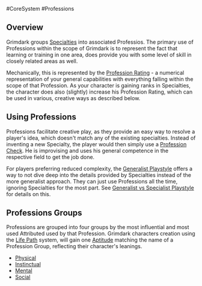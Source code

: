 #CoreSystem #Professions
## Overview
Grimdark groups [Specialties](/SkillSystem/Specialty.md) into associated Professios. The primary use of Professions within the scope of Grimdark is to represent the fact that learning or training in one area, does provide you with some level of skill in closely related areas as well. 

Mechanically, this is represented by the [Profession Rating](/SkillSystem/ProfessionRating.md) - a numerical representation of your general capabilities with everything falling within the scope of that Profession. As your character is gaining ranks in Specialties, the character does also (slightly) increase his Profession Rating, which can be used in various, creative ways as described below.

## Using Professions
Professions facilitate creative play, as they provide an easy way to resolve a player's idea, which doesn't match any of the existing specialties. Instead of inventing a new Specialty, the player would then simply use 
a [Profession Check](/SkillSystem/Profession%20Check). He is improvising and uses his general competence in the respective field to get the job done.

For players preferring reduced complexity, the [Generalist Playstyle](/SkillSystem/GeneralistPlaystyle.md) offers a way to not dive deep into the details provided by Specialties instead of the more generalist approach. They can just use Professions all the time, ignoring Specialties for the most part. See [Generalist vs Specialist Playstyle](/CoreSystem/Generalist%20vs%20Specialist%20Playstyle.md) for details on this.

## Professions Groups
Professions are grouped into four groups by the most influential and most used Attributed used by that Profession. Grimdark characters creation using the [Life Path](/LifePath/Life%20Path.md) system, will gain one [Aptitude](/CoreSystem/Aptitudes.md) matching the name of a Profession Group, reflecting their character's leanings.
- [Physical](/SkillSystem/PhysicalProfessionGroup.md)
- [Instinctual](/SkillSystem/InstinctualProfessionGroup.md)
- [Mental](/SkillSystem/MentalProfessionGroup.md)
- [Social](/SkillSystem/SocialProfessionGroup.md)

